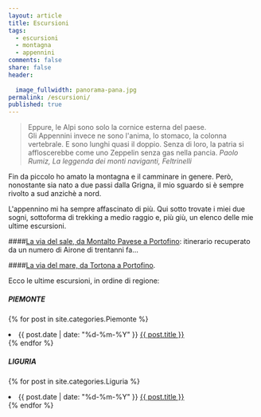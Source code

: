 ```yaml
---
layout: article
title: Escursioni
tags: 
  - escursioni
  - montagna
  - appennini
comments: false
share: false
header: 
  
  image_fullwidth: panorama-pana.jpg
permalink: /escursioni/
published: true
---
```




> Eppure, le Alpi sono solo la cornice esterna del paese.  
Gli Appennini invece ne sono l'anima, lo stomaco, la colonna vertebrale. E sono lunghi quasi il doppio. Senza di loro, la patria si affloscerebbe come uno Zeppelin senza gas nella pancia. <cite>Paolo Rumiz, La leggenda dei monti naviganti, Feltrinelli</cite>

Fin da piccolo ho amato la montagna e il camminare in genere. Però, nonostante sia nato a due passi dalla Grigna, il mio sguardo si è sempre rivolto a sud anzichè a nord.

L'appennino mi ha sempre affascinato di più. Qui sotto trovate i miei due sogni, sottoforma di trekking a medio raggio e, più giù, un elenco delle mie ultime escursioni.

####[La via del sale, da Montalto Pavese a Portofino](/le-escursioni/via-del-sale/): itinerario recuperato da un numero di Airone di trentanni fa...

####[La via del mare, da Tortona a Portofino](/le-escursioni/via-del-mare/).

Ecco le ultime escursioni, in ordine di regione:

##### PIEMONTE
{% for post in site.categories.Piemonte %}
<li><time class="icon-calendar pr20" datetime="{{ post.date | date: "%d-%m-%Y" }}" itemprop="datePublished"> {{ post.date | date: "%d-%m-%Y" }}</time> <a href="{{ post.url }}">{{ post.title }}</a></li>
{% endfor %}

##### LIGURIA
{% for post in site.categories.Liguria %}
<li><time class="icon-calendar pr20" datetime="{{ post.date | date: "%d-%m-%Y" }}" itemprop="datePublished"> {{ post.date | date: "%d-%m-%Y" }}</time> <a href="{{ post.url }}">{{ post.title }}</a></li>
{% endfor %}